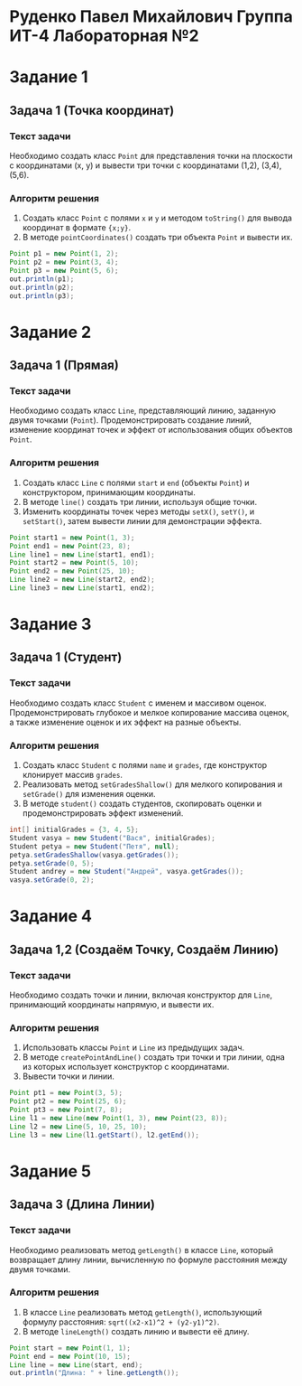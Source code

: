 # Руденко Павел Михайлович Группа ИТ-4 Лабораторная №2

# Задание 1
## Задача 1 (Точка координат)
### Текст задачи
Необходимо создать класс `Point` для представления точки на плоскости с координатами (x, y) и вывести три точки с координатами (1,2), (3,4), (5,6).

### Алгоритм решения
1. Создать класс `Point` с полями `x` и `y` и методом `toString()` для вывода координат в формате `{x;y}`.
2. В методе `pointCoordinates()` создать три объекта `Point` и вывести их.

```java
Point p1 = new Point(1, 2);
Point p2 = new Point(3, 4);
Point p3 = new Point(5, 6);
out.println(p1);
out.println(p2);
out.println(p3);
```

# Задание 2
## Задача 1 (Прямая)
### Текст задачи
Необходимо создать класс `Line`, представляющий линию, заданную двумя точками (`Point`). Продемонстрировать создание линий, изменение координат точек и эффект от использования общих объектов `Point`.

### Алгоритм решения
1. Создать класс `Line` с полями `start` и `end` (объекты `Point`) и конструктором, принимающим координаты.
2. В методе `line()` создать три линии, используя общие точки.
3. Изменить координаты точек через методы `setX()`, `setY()`, и `setStart()`, затем вывести линии для демонстрации эффекта.

```java
Point start1 = new Point(1, 3);
Point end1 = new Point(23, 8);
Line line1 = new Line(start1, end1);
Point start2 = new Point(5, 10);
Point end2 = new Point(25, 10);
Line line2 = new Line(start2, end2);
Line line3 = new Line(start1, end2);
```

# Задание 3
## Задача 1 (Студент)
### Текст задачи
Необходимо создать класс `Student` с именем и массивом оценок. Продемонстрировать глубокое и мелкое копирование массива оценок, а также изменение оценок и их эффект на разные объекты.

### Алгоритм решения
1. Создать класс `Student` с полями `name` и `grades`, где конструктор клонирует массив `grades`.
2. Реализовать метод `setGradesShallow()` для мелкого копирования и `setGrade()` для изменения оценки.
3. В методе `student()` создать студентов, скопировать оценки и продемонстрировать эффект изменений.

```java
int[] initialGrades = {3, 4, 5};
Student vasya = new Student("Вася", initialGrades);
Student petya = new Student("Петя", null);
petya.setGradesShallow(vasya.getGrades());
petya.setGrade(0, 5);
Student andrey = new Student("Андрей", vasya.getGrades());
vasya.setGrade(0, 2);
```

# Задание 4
## Задача 1,2 (Создаём Точку, Создаём Линию)
### Текст задачи
Необходимо создать точки и линии, включая конструктор для `Line`, принимающий координаты напрямую, и вывести их.

### Алгоритм решения
1. Использовать классы `Point` и `Line` из предыдущих задач.
2. В методе `createPointAndLine()` создать три точки и три линии, одна из которых использует конструктор с координатами.
3. Вывести точки и линии.

```java
Point pt1 = new Point(3, 5);
Point pt2 = new Point(25, 6);
Point pt3 = new Point(7, 8);
Line l1 = new Line(new Point(1, 3), new Point(23, 8));
Line l2 = new Line(5, 10, 25, 10);
Line l3 = new Line(l1.getStart(), l2.getEnd());
```

# Задание 5
## Задача 3 (Длина Линии)
### Текст задачи
Необходимо реализовать метод `getLength()` в классе `Line`, который возвращает длину линии, вычисленную по формуле расстояния между двумя точками.

### Алгоритм решения
1. В классе `Line` реализовать метод `getLength()`, использующий формулу расстояния: `sqrt((x2-x1)^2 + (y2-y1)^2)`.
2. В методе `lineLength()` создать линию и вывести её длину.

```java
Point start = new Point(1, 1);
Point end = new Point(10, 15);
Line line = new Line(start, end);
out.println("Длина: " + line.getLength());
```

